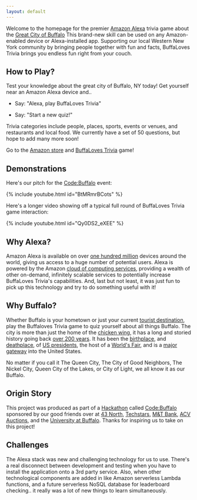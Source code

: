 ```yaml
---
layout: default
---
```


Welcome to the homepage for the premier [Amazon Alexa](https://www.amazon.com/Amazon-Echo-And-Alexa-Devices/b?node=9818047011) trivia game about the [Great City of Buffalo](https://www.google.com/maps/place/Buffalo,+NY) This brand-new skill can be used on any Amazon-enabled device or Alexa-installed app. Supporting our local Western New York community by bringing people together with fun and facts, BuffaLoves Trivia brings you endless fun right from your couch.

## How to Play?

Test your knowledge about the great city of Buffalo, NY today! Get yourself near an Amazon Alexa device and..

  * Say: "Alexa, play BuffaLoves Trivia"

  * Say: "Start a new quiz!"

Trivia categories include people, places, sports, events or venues, and restaurants and local food. We currently have a set of 50 questions, but hope to add many more soon!

Go to the [Amazon store](https://www.amazon.com/dp/B087JTJ77D/) and [BuffaLoves Trivia](https://www.amazon.com/dp/B087JTJ77D/) game!

## Demonstrations

Here's our pitch for the [Code:Buffalo](https://www.43north.org/code-buffalo/) event:

{% include youtube.html id="BtMRmrBCots" %}

Here's a longer video showing off a typical full round of BuffaLoves Trivia game interaction:

{% include youtube.html id="Qy0DS2_eXEE" %}

## Why Alexa?

Amazon Alexa is available on over [one hundred million](https://www.cnet.com/news/amazon-has-sold-more-than-100-million-alexa-devices/) devices around the world, giving us access to a huge number of potential users. Alexa is powered by the Amazon [cloud of computing services](https://aws.amazon.com/products/), providing a wealth of other on-demand, infinitely scalable services to potentially increase BuffaLoves Trivia's capabilities. And, last but not least, it was just fun to pick up this technology and try to do something useful with it!

## Why Buffalo?

Whether Buffalo is your hometown or just your current [tourist destination](https://www.visitbuffaloniagara.com/), play the Buffaloves Trivia game to quiz yourself about all things Buffalo. The city is more than just the home of the [chicken wing](https://www.nationalchickencouncil.org/chicken-wing-history/), it has a long and storied history going back [over 200 years](https://en.wikipedia.org/wiki/Buffalo,_New_York). It has been the [birthplace](https://en.wikipedia.org/wiki/Millard_Fillmore), and [deathplace](https://en.wikipedia.org/wiki/Assassination_of_William_McKinley), of [US presidents](https://en.wikipedia.org/wiki/History_of_Buffalo,_New_York#U.S._Presidents_and_Buffalo), the host of a [World's Fair](https://en.wikipedia.org/wiki/Pan-American_Exposition), and is a [major gateway](https://www.bts.gov/content/border-crossingentry-data) into the United States.

No matter if you call it The Queen City, The City of Good Neighbors, The Nickel City, Queen City of the Lakes, or City of Light, we all know it as our Buffalo.

## Origin Story

This project was produced as part of a [Hackathon](https://en.wikipedia.org/wiki/Hackathon) called [Code:Buffalo](https://www.43north.org/code-buffalo/) sponsored by our good friends over at [43 North](https://www.43north.org/), [Techstars](https://www.techstars.com/), [M&T Bank](https://www.mtb.com/home-page), [ACV Auctions](https://www.acvauctions.com/), and the [University at Buffalo](http://www.buffalo.edu/). Thanks for inspiring us to take on this project!

## Challenges

The Alexa stack was new and challenging technology for us to use. There's a real disconnect between development and testing when you have to install the application onto a 3rd party service. Also, when other technological components are added in like Amazon serverless Lambda functions, and a future serverless NoSQL database for leaderboard checking.. it really was a lot of new things to learn simultaneously.

